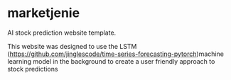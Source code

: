 # marketjenie
 AI stock prediction website template.
 
This website was designed to use the LSTM (https://github.com/jinglescode/time-series-forecasting-pytorch)machine learning model in the background to create a user friendly approach to stock predictions
